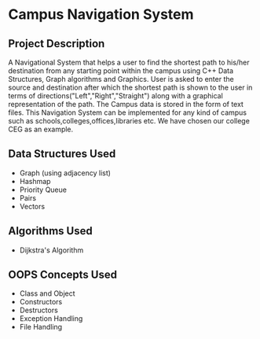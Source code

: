 # **Campus Navigation System**

## Project Description
A Navigational System that helps a user to find the shortest path to his/her destination from any starting point within the campus using C++ Data Structures, Graph algorithms and Graphics. User is asked to enter the source and destination after which the shortest path is shown to the user in terms of directions("Left","Right","Straight") along with a graphical representation of the path. The Campus data is stored in the form of text files. This Navigation System can be implemented for any kind of campus such as schools,colleges,offices,libraries etc. We have chosen our college CEG as an example.

## Data Structures Used
- Graph (using adjacency list)
- Hashmap
- Priority Queue
- Pairs
- Vectors

## Algorithms Used
- Dijkstra's Algorithm

## OOPS Concepts Used
- Class and Object
- Constructors
- Destructors
- Exception Handling
- File Handling

